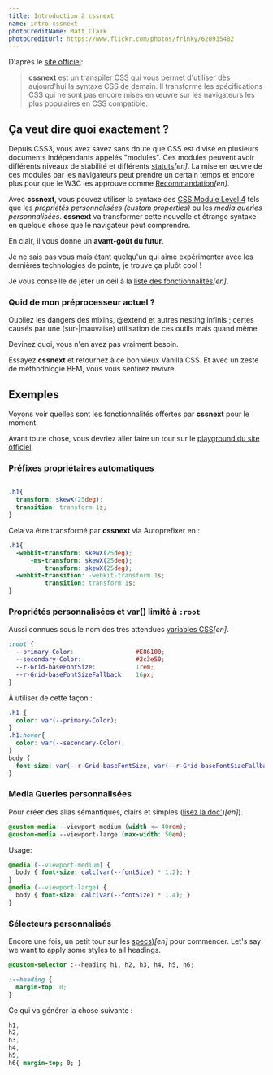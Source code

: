 ```yaml
---
title: Introduction à cssnext
name: intro-cssnext
photoCreditName: Matt Clark
photoCreditUrl: https://www.flickr.com/photos/frinky/620935482
---
```


D'après le [site officiel](https://cssnext.github.io/):
> **cssnext** est un transpiler CSS qui vous permet d'utiliser dès aujourd'hui la syntaxe CSS de demain. Il transforme les spécifications CSS qui ne sont pas encore mises en œuvre sur les navigateurs les plus populaires en CSS compatible.

## Ça veut dire quoi exactement ?

Depuis CSS3, vous avez savez sans doute que CSS est divisé en plusieurs documents indépendants appelés "modules". Ces modules peuvent avoir différents niveaux de stabilité et différents [statuts](http://www.w3.org/Style/CSS/current-work#legend)*[en]*. La mise en œuvre de ces modules par les navigateurs peut prendre un certain temps et encore plus pour que le W3C les approuve comme [Recommandation](http://www.w3.org/2005/10/Process-20051014/tr#RecsW3C)*[en]*.

Avec **cssnext**, vous pouvez utiliser la syntaxe des [CSS Module Level 4](http://www.xanthir.com/b4Ko0) tels que les _propriétés personnalisées (custom properties)_ ou les _media queries personnalisées_. **cssnext** va transformer cette nouvelle et étrange syntaxe en quelque chose que le navigateur peut comprendre.

En clair, il vous donne un **avant-goût du futur**.

Je ne sais pas vous mais étant quelqu'un qui aime expérimenter avec les dernières technologies de pointe, je trouve ça pluôt cool !

Je vous conseille de jeter un oeil à la [liste des fonctionnalités](https://github.com/cssnext/cssnext/blob/master/README.md#features)*[en]*.

### Quid de mon préprocesseur actuel ?

Oubliez les dangers des mixins, @extend et autres nesting infinis ; certes causés par une (sur-|mauvaise) utilisation de ces outils mais quand même.

Devinez quoi, vous n'en avez pas vraiment besoin.

Essayez **cssnext** et retournez à ce bon vieux Vanilla CSS. Et avec un zeste de méthodologie BEM, vous vous sentirez revivre.

## Exemples

Voyons voir quelles sont les fonctionnalités offertes par **cssnext** pour le moment.

Avant toute chose, vous devriez aller faire un tour sur le [playground du site officiel](https://cssnext.github.io/cssnext-playground/).

### Préfixes propriétaires automatiques

```css

.h1{
  transform: skewX(25deg);
  transition: transform 1s;
}
```

Cela va être transformé par **cssnext** via Autoprefixer en :

```css
.h1{
  -webkit-transform: skewX(25deg);
      -ms-transform: skewX(25deg);
          transform: skewX(25deg);
  -webkit-transition: -webkit-transform 1s;
          transition: transform 1s;
}
```
### Propriétés personnalisées et var() limité à `:root`

Aussi connues sous le nom des très attendues [variables CSS](http://www.w3.org/TR/css-variables/)*[en]*.

```css
:root {
  --primary-Color:                 #E86100;
  --secondary-Color:               #2c3e50;
  --r-Grid-baseFontSize:           1rem;
  --r-Grid-baseFontSizeFallback:   16px;
}
```
À utiliser de cette façon :

```css
.h1 {
  color: var(--primary-Color);
}
.h1:hover{
  color: var(--secondary-Color);
}
body {
  font-size: var(--r-Grid-baseFontSize, var(--r-Grid-baseFontSizeFallback));
}
```

### Media Queries personnalisées

Pour créer des alias sémantiques, clairs et simples ([lisez la doc'](http://dev.w3.org/csswg/mediaqueries/#custom-mq))*[en]*).

```css
@custom-media --viewport-medium (width <= 40rem);
@custom-media --viewport-large (max-width: 50em);
```

Usage:

```css
@media (--viewport-medium) {
  body { font-size: calc(var(--fontSize) * 1.2); }
}
@media (--viewport-large) {
  body { font-size: calc(var(--fontSize) * 1.4); }
}
```

### Sélecteurs personnalisés

Encore une fois, un petit tour sur les [specs](http://dev.w3.org/csswg/css-extensions/#custom-selectors))*[en]* pour commencer.
Let's say we want to apply some styles to all headings.

```css
@custom-selector :--heading h1, h2, h3, h4, h5, h6;

:--heading {
  margin-top: 0;
}
```
Ce qui va générer la chose suivante :

```css
h1,
h2,
h3,
h4,
h5,
h6{ margin-top; 0; }
```
